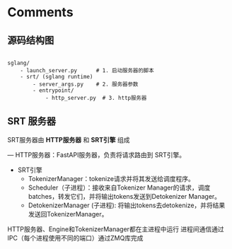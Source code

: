 # Comments

## 源码结构图

```plaintext

sglang/
    - launch_server.py      # 1. 启动服务器的脚本
    - srt/ (sglang runtime)
        - server_args.py    # 2. 服务器参数
        - entrypoint/
            - http_server.py  # 3. http服务器

```


## SRT 服务器

SRT服务器由 **HTTP服务器** 和 **SRT引擎** 组成

— HTTP服务器：FastAPI服务器，负责将请求路由到 SRT引擎。
- SRT引擎
  - TokenizerManager：tokenize请求并将其发送给调度程序。
  - Scheduler（子进程）：接收来自Tokenizer Manager的请求，调度batches，转发它们，并将输出tokens发送到Detokenizer Manager。
  - DetokenizerManager (子进程): 将输出tokens去detokenize，并将结果发送回TokenizerManager。

HTTP服务器、Engine和TokenizerManager都在主进程中运行
进程间通信通过IPC（每个进程使用不同的端口）通过ZMQ库完成

